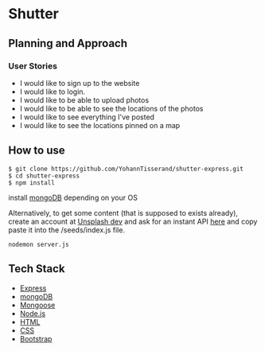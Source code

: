 <h1>Shutter</h1>

## Planning and Approach
### User Stories


- I would like to sign up to the website
- I would like to login.
- I would like to be able to upload photos
- I would like to be able to see the locations of the photos
- I would like to see everything I've posted 
- I would like to see the locations pinned on a map

## How to use

```
$ git clone https://github.com/YohannTisserand/shutter-express.git
$ cd shutter-express
$ npm install
```
install <a href="https://docs.mongodb.com/manual/tutorial/install-mongodb-on-os-x/">mongoDB</a> depending on your OS

Alternatively, to get some content (that is supposed to exists already), create an account at <a href="https://unsplash.com/developers">Unsplash dev</a> and ask for an instant API <a href="https://unsplash.com/oauth/applications">here</a> and copy paste it into the /seeds/index.js file.

```
nodemon server.js
```

## Tech Stack

- <a href="https://expressjs.com/">Express</a>
- <a href="https://www.mongodb.com/">mongoDB</a>
- <a href="https://mongoosejs.com/">Mongoose</a>
- <a href="https://nodejs.org/en/">Node.js</a>
- <a href="https://en.wikipedia.org/wiki/HTML5">HTML</a>
- <a href="https://en.wikipedia.org/wiki/CSS">CSS</a>
- <a href="https://getbootstrap.com/">Bootstrap</a>
